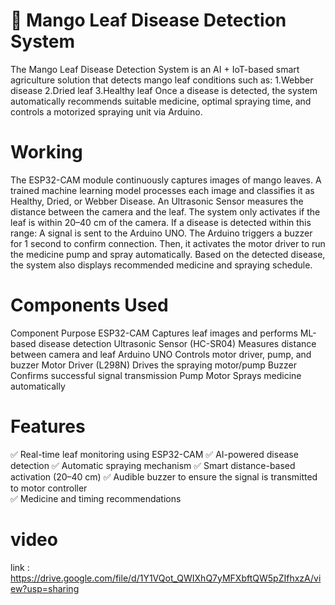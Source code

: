 # 🌿 Mango Leaf Disease Detection System

The Mango Leaf Disease Detection System is an AI + IoT-based smart agriculture solution that detects mango leaf conditions such as:
1.Webber disease
2.Dried leaf
3.Healthy leaf
Once a disease is detected, the system automatically recommends suitable medicine, optimal spraying time, and controls a motorized spraying unit via Arduino.

# Working
The ESP32-CAM module continuously captures images of mango leaves.
A trained machine learning model processes each image and classifies it as Healthy, Dried, or Webber Disease.
An Ultrasonic Sensor measures the distance between the camera and the leaf.
The system only activates if the leaf is within 20–40 cm of the camera.
If a disease is detected within this range:
A signal is sent to the Arduino UNO.
The Arduino triggers a buzzer for 1 second to confirm connection.
Then, it activates the motor driver to run the medicine pump and spray automatically.
Based on the detected disease, the system also displays recommended medicine and spraying schedule.

# Components Used
Component	Purpose
ESP32-CAM	Captures leaf images and performs ML-based disease detection
Ultrasonic Sensor (HC-SR04)	Measures distance between camera and leaf
Arduino UNO	Controls motor driver, pump, and buzzer
Motor Driver (L298N)	Drives the spraying motor/pump
Buzzer	Confirms successful signal transmission
Pump Motor	Sprays medicine automatically

# Features
✅ Real-time leaf monitoring using ESP32-CAM
✅ AI-powered disease detection
✅ Automatic spraying mechanism
✅ Smart distance-based activation (20–40 cm)
✅ Audible buzzer to ensure the signal is transmitted to motor controller  
✅ Medicine and timing recommendations

# video
link : https://drive.google.com/file/d/1Y1VQot_QWIXhQ7yMFXbftQW5pZIfhxzA/view?usp=sharing

 
 
